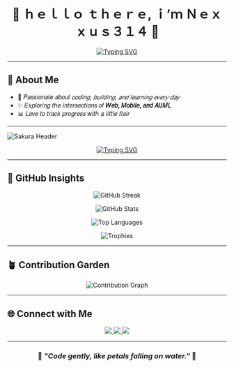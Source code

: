 <div align="center">

# 🎐 ｈｅｌｌｏ ｔｈｅｒｅ, ｉ’ｍ **Ｎｅｘｘｕｓ３１４** 🌸
  

[![Typing SVG](https://readme-typing-svg.herokuapp.com?font=Poppins&weight=700&pause=1200&color=F4A7BB&center=true&vCenter=true&width=550&lines=🌸+Crafting+code+like+cherry+blossoms+in+the+spring+🌸;✨+nexxus314+%7C+Turning+ideas+into+elegant+solutions+✨;🍃+nexxus314+%7C+Embracing+growth%2C+one+commit+at+a+time+🍃)](https://git.io/typing-svg)

</div>

---

## 🍡 About Me  
- 🎎 𝑃𝑎𝑠𝑠𝑖𝑜𝑛𝑎𝑡𝑒 𝑎𝑏𝑜𝑢𝑡 *𝑐𝑜𝑑𝑖𝑛𝑔, 𝑏𝑢𝑖𝑙𝑑𝑖𝑛𝑔, 𝑎𝑛𝑑 𝑙𝑒𝑎𝑟𝑛𝑖𝑛𝑔 𝑒𝑣𝑒𝑟𝑦 𝑑𝑎𝑦*  
- ✨ 𝐸𝑥𝑝𝑙𝑜𝑟𝑖𝑛𝑔 𝑡ℎ𝑒 𝑖𝑛𝑡𝑒𝑟𝑠𝑒𝑐𝑡𝑖𝑜𝑛𝑠 𝑜𝑓 **𝑊𝑒𝑏, 𝑀𝑜𝑏𝑖𝑙𝑒, 𝑎𝑛𝑑 𝐴𝐼/𝑀𝐿**  
- 📊 𝐿𝑜𝑣𝑒 𝑡𝑜 𝑡𝑟𝑎𝑐𝑘 𝑝𝑟𝑜𝑔𝑟𝑒𝑠𝑠 𝑤𝑖𝑡ℎ 𝑎 𝑙𝑖𝑡𝑡𝑙𝑒 𝑓𝑙𝑎𝑖𝑟  

---
![Sakura Header]([https://i.pinimg.com/originals/2a/53/60/2a5360854b63a5e55d9f4d4b1fb6d3c8.gif](https://media.giphy.com/media/v1.Y2lkPTc5MGI3NjExYnMwYnJ2OGNhMnZ5MnFxNGRpc21yazYxOTVwemN2YmwyczVwc3VtZCZlcD12MV9naWZzX3NlYXJjaCZjdD1n/13ZzYXkeIjcZy0/giphy.gif))


<div align="center">

[![Typing SVG](https://readme-typing-svg.herokuapp.com?font=Sawarabi+Mincho&size=22&pause=1200&color=F4A7BB&center=true&vCenter=true&width=700&lines=🌸+Cherry+blossoms+fall%2C+the+code+still+flows;🍵+Silent+terminal%2C+cursor+awaits+creation;🌙+Loops+and+dreams+intertwine+at+midnight;🌸+Sakura+petals%2C+forgotten+syntax+returns;🍃+Whisper-soft+logic%2C+elegant+design;🏯+Crafting+calm+UIs%2C+tidy+APIs;🖋+Make+it+work%2C+then+right%2C+then+fast;📜+Readability+over+cleverness%2C+always;🌸+nexxus314+%E2%80%94+where+logic+meets+poetry;🍵+nexxus314+%E2%80%94+code+that+blooms)](https://git.io/typing-svg)  

</div>




---

## 🌸 GitHub Insights  

<p align="center">
  <img src="https://streak-stats.demolab.com?user=nexxus314&theme=sakura&hide_border=true&background=FFFFFF00" alt="GitHub Streak"/>
</p>

<p align="center">
  <img src="https://github-readme-stats.vercel.app/api?username=nexxus314&show_icons=true&theme=rose_pine&hide_border=true&bg_color=00000000" alt="GitHub Stats"/>
</p>

<p align="center">
  <img src="https://github-readme-stats.vercel.app/api/top-langs/?username=nexxus314&layout=compact&theme=rose_pine&hide_border=true&bg_color=00000000" alt="Top Languages"/>
</p>

<p align="center">
  <img src="https://github-profile-trophy.vercel.app/?username=nexxus314&theme=gruvbox_light&no-frame=true&no-bg=true&margin-w=5" alt="Trophies"/>
</p>

---

## 🪴 Contribution Garden  

<p align="center">
  <img src="https://github-readme-activity-graph.vercel.app/graph?username=nexxus314&theme=tokyo-night&bg_color=00000000&hide_border=true&line=F4A7BB&point=F4A7BB" alt="Contribution Graph"/>
</p>

---

## 🌐 Connect with Me  

<p align="center">
<a href="https://github.com/nexxus314">
  <img src="https://img.shields.io/badge/GitHub-181717?style=for-the-badge&logo=github" />
</a>
<a href="https://www.linkedin.com/in/YOUR-LINK">
  <img src="https://img.shields.io/badge/LinkedIn-0A66C2?style=for-the-badge&logo=linkedin" />
</a>
<a href="mailto:adhithyans159@gmail.cm">
  <img src="https://img.shields.io/badge/Email-F28CA3?style=for-the-badge&logo=gmail&logoColor=white" />
</a>
</p>  

---

<div align="center">

### 🌸 *"Code gently, like petals falling on water."* 🌸  

</div>

